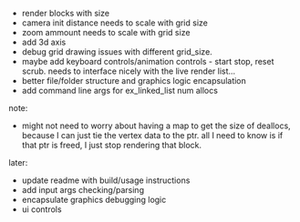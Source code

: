 - render blocks with size
- camera init distance needs to scale with grid size
- zoom ammount needs to scale with grid size
- add 3d axis
- debug grid drawing issues with different grid_size.
- maybe add keyboard controls/animation controls - start stop, reset scrub. needs to interface nicely with the live render list...
- better file/folder structure and graphics logic encapsulation
- add command line args for ex_linked_list num allocs

note:
- might not need to worry about having a map to get the size of deallocs, because I can just tie the vertex data to the ptr. all I need to know is if that ptr is freed, I just stop rendering that block.

later:
- update readme with build/usage instructions
- add input args checking/parsing
- encapsulate graphics debugging logic
- ui controls